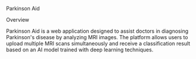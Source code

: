 Parkinson Aid

Overview

Parkinson Aid is a web application designed to assist doctors in diagnosing Parkinson's disease by analyzing MRI images. The platform allows users to upload multiple MRI scans simultaneously and receive a classification result based on an AI model trained with deep learning techniques.

